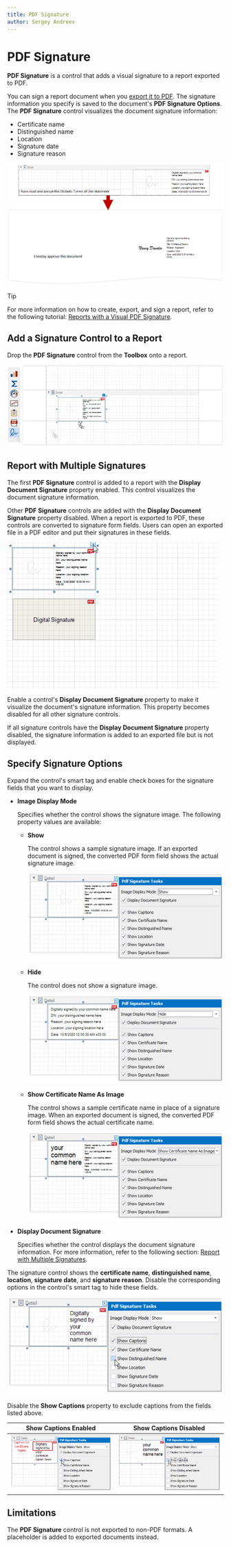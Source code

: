 ```yaml
---
title: PDF Signature
author: Sergey Andreev
---
```

# PDF Signature

**PDF Signature** is a control that adds a visual signature to a report exported to PDF.

You can sign a report document when you [export it to PDF](../..//interface-elements-for-desktop/articles/print-preview/print-preview-for-winforms/exporting/exporting-from-print-preview.md). The signature information you specify is saved to the document's **PDF Signature Options**. The **PDF Signature** control visualizes the document signature information:

* Certificate name
* Distinguished name
* Location
* Signature date
* Signature reason

![PDF Signature Overview](../../../../../images/eurd-win-pdf-signature-overview.png)

> [!TIP]
> For more information on how to create, export, and sign a report, refer to the following tutorial: [Reports with a Visual PDF Signature](../../create-reports/reports-with-visual-pdf-signature.md).

## Add a Signature Control to a Report

Drop the **PDF Signature** control from the **Toolbox** onto a report.

![Drop PDF Signature from the Toolbox](../../../../../images/eurd-win-pdf-signature-drop-from-toolbox.png)

## Report with Multiple Signatures

The first **PDF Signature** control is added to a report with the **Display Document Signature** property enabled. This control visualizes the document signature information.

Other **PDF Signature** controls are added with the **Display Document Signature** property disabled. When a report is exported to PDF, these controls are converted to signature form fields. Users can open an exported file in a PDF editor and put their signatures in these fields.

![Multiple Controls](../../../../../images/eurd-win-pdf-signature-multiple.gif)

Enable a control's **Display Document Signature** property to make it visualize the document's signature information. This property becomes disabled for all other signature controls.

If all signature controls have the **Display Document Signature** property disabled, the signature information is added to an exported file but is not displayed.

## Specify Signature Options

Expand the control's smart tag and enable check boxes for the signature fields that you want to display.

* **Image Display Mode**

  Specifies whether the control shows the signature image. The following property values are available:

  * **Show**

    The control shows a sample signature image. If an exported document is signed, the converted PDF form field shows the actual signature image.

    ![Show Certificate Image](../../../../../images/eurd-win-pdf-signature-showcertificateimage.png)

  * **Hide**

    The control does not show a signature image.

    ![Hide Certificate Image](../../../../../images/eurd-win-pdf-signature-hidecertificateimage.png)

  * **Show Certificate Name As Image**

    The control shows a sample certificate name in place of a signature image. When an exported document is signed, the converted PDF form field shows the actual certificate name.

    ![Show Certificate Name as Image](../../../../../images/eurd-win-pdf-signature-showcertificatenameasimage.png)

* **Display Document Signature**

  Specifies whether the control displays the document signature information. For more information, refer to the following section: [Report with Multiple Signatures](#report-with-multiple-signatures).

The signature control shows the **certificate name**, **distinguished name**, **location**, **signature date**, and **signature reason**. Disable the corresponding options in the control's smart tag to hide these fields.

  ![Disable Signature Options](../../../../../images/eurd-win-pdf-signature-disable-options.png)

Disable the **Show Captions** property to exclude captions from the fields listed above.

  | Show Captions Enabled | Show Captions Disabled |
  | --- | --- |
  | ![Show Captions Enabled](../../../../../images/eurd-win-pdf-signature-show-captions-enabled.png) | ![Show Captions Disabled](../../../../../images/eurd-win-pdf-signature-show-captions-disabled.png) |

## Limitations

The **PDF Signature** control is not exported to non-PDF formats. A placeholder is added to exported documents instead.
